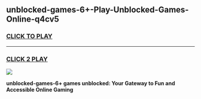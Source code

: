 
## unblocked-games-6+-Play-Unblocked-Games-Online-q4cv5
<h3>
<a href="https://premium76.site?title=unblocked-games-6+&ref=25A">CLICK TO PLAY</a></h3>
<hr>

<h3>
<a href="https://premium76.site?title=unblocked-games-6+&ref=25A">CLICK 2 PLAY</a>
  
</h3>

<a href="https://premium76.site?title=unblocked-games-6+&ref=25A"><img src="https://clearcache.store/games.png"></a>


**unblocked-games-6+ games unblocked: Your Gateway to Fun and Accessible Online Gaming**
